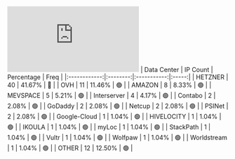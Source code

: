 ![Diagramm](https://github.com/obajay/StateSync-snapshots/blob/main/Projects/Aura/1/README.md)
| Data Center | IP Count | Percentage | Freq |
|:------------:|:--------:|:-----------:|:-----:|
| HETZNER | 40 | 41.67% | 🔴 |
| OVH | 11 | 11.46% | 🟢 |
| AMAZON | 8 | 8.33% | 🟢 |
| MEVSPACE | 5 | 5.21% | 🟢 |
| Interserver | 4 | 4.17% | 🟢 |
| Contabo | 2 | 2.08% | 🟢 |
| GoDaddy | 2 | 2.08% | 🟢 |
| Netcup | 2 | 2.08% | 🟢 |
| PSINet | 2 | 2.08% | 🟢 |
| Google-Cloud | 1 | 1.04% | 🟢 |
| HIVELOCITY | 1 | 1.04% | 🟢 |
| IKOULA | 1 | 1.04% | 🟢 |
| myLoc | 1 | 1.04% | 🟢 |
| StackPath | 1 | 1.04% | 🟢 |
| Vultr | 1 | 1.04% | 🟢 |
| Wolfpaw | 1 | 1.04% | 🟢 |
| Worldstream | 1 | 1.04% | 🟢 |
| OTHER | 12 | 12.50% | 🟢 |
